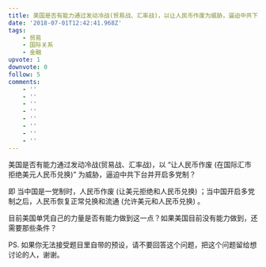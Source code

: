 ```yaml
---
title: 美国是否有能力通过发动冷战(贸易战、汇率战)，以让人民币作废为威胁，逼迫中共下台并开启多党制？
date: '2018-07-01T12:42:41.968Z'
tags:
    - 贸易
    - 国际关系
    - 金融
upvote: 1
downvote: 0
follow: 5
comments:
    - ''
    - ''
    - ''
    - ''
    - ''
    - ''
    - ''
    - ''
---
```


美国是否有能力通过发动冷战(贸易战、汇率战)，以 “让人民币作废 (在国际汇市拒绝美元人民币兑换)” 为威胁，逼迫中共下台并开启多党制？

即 当中国是一党制时，人民币作废 (让美元拒绝和人民币兑换) ；当中国开启多党制之后，人民币恢复正常兑换和流通 (允许美元和人民币兑换) 。

目前美国单凭自己的力量是否有能力做到这一点？如果美国目前没有能力做到，还需要那些条件？

  

PS. 如果你无法接受题目里自带的预设，请不要回答这个问题，把这个问题留给想讨论的人，谢谢。
